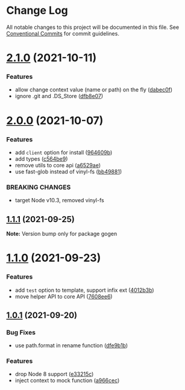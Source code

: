 # Change Log

All notable changes to this project will be documented in this file.
See [Conventional Commits](https://conventionalcommits.org) for commit guidelines.

# [2.1.0](https://github.com/ambar/gogen/compare/v2.0.0...v2.1.0) (2021-10-11)


### Features

* allow change context value (name or path) on the fly ([dabec0f](https://github.com/ambar/gogen/commit/dabec0fec62e34ff790fa8976c25818681d1a2f8))
* ignore .git and .DS_Store ([dfb8e07](https://github.com/ambar/gogen/commit/dfb8e0799d42279a738484afbeb323ef0f2e1f8f))





# [2.0.0](https://github.com/ambar/gogen/compare/v1.1.1...v2.0.0) (2021-10-07)


### Features

* add `client` option for install ([964609b](https://github.com/ambar/gogen/commit/964609b79bc1c1e856f74781ebc8c21fa7e7c481))
* add types ([c564be9](https://github.com/ambar/gogen/commit/c564be98525bcae767d51e3e9d0822eea40e2562))
* remove utils to core api ([a6529ae](https://github.com/ambar/gogen/commit/a6529ae041a7d5d29df9a3344fb64bc92a80dc37))
* use fast-glob instead of vinyl-fs ([bb49881](https://github.com/ambar/gogen/commit/bb49881634cfbd0929a3bbd6cabdd53313ddc59c))


### BREAKING CHANGES

* target Node v10.3, removed vinyl-fs





## [1.1.1](https://github.com/ambar/gogen/compare/v1.1.0...v1.1.1) (2021-09-25)

**Note:** Version bump only for package gogen





# [1.1.0](https://github.com/ambar/gogen/compare/v1.0.1...v1.1.0) (2021-09-23)


### Features

* add `test` option to template, support infix ext ([4012b3b](https://github.com/ambar/gogen/commit/4012b3b3f91aadd860f5311218943d6091061be2))
* move helper API to core API ([7608ee6](https://github.com/ambar/gogen/commit/7608ee62182272cfe228fd7a8310a00530966136))





## [1.0.1](https://github.com/ambar/gogen/compare/v0.0.7...v1.0.1) (2021-09-20)


### Bug Fixes

* use path.format in rename function ([dfe9b1b](https://github.com/ambar/gogen/commit/dfe9b1bf792a83d723a478dcac000d99f37971eb))


### Features

* drop Node 8 support ([e33215c](https://github.com/ambar/gogen/commit/e33215c56e598204794d2dcf402058a941f78e2f))
* inject context to mock function ([a966cec](https://github.com/ambar/gogen/commit/a966cec07fd37fa384c8893010f4bbf7297a3ce7))
